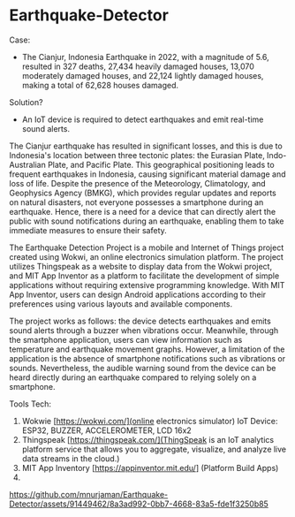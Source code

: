 # Earthquake-Detector 

Case: 
- The Cianjur, Indonesia Earthquake in 2022, with a magnitude of 5.6, resulted in 327 deaths, 27,434 heavily damaged houses, 13,070 moderately damaged houses, and 22,124 lightly damaged houses, making a total of 62,628 houses damaged.

Solution? 
- An IoT device is required to detect earthquakes and emit real-time sound alerts.

The Cianjur earthquake has resulted in significant losses, and this is due to Indonesia's location between three tectonic plates: the Eurasian Plate, Indo-Australian Plate, and Pacific Plate. This geographical positioning leads to frequent earthquakes in Indonesia, causing significant material damage and loss of life. Despite the presence of the Meteorology, Climatology, and Geophysics Agency (BMKG), which provides regular updates and reports on natural disasters, not everyone possesses a smartphone during an earthquake. Hence, there is a need for a device that can directly alert the public with sound notifications during an earthquake, enabling them to take immediate measures to ensure their safety.

The Earthquake Detection Project is a mobile and Internet of Things project created using Wokwi, an online electronics simulation platform. The project utilizes Thingspeak as a website to display data from the Wokwi project, and MIT App Inventor as a platform to facilitate the development of simple applications without requiring extensive programming knowledge. With MIT App Inventor, users can design Android applications according to their preferences using various layouts and available components.

The project works as follows: the device detects earthquakes and emits sound alerts through a buzzer when vibrations occur. Meanwhile, through the smartphone application, users can view information such as temperature and earthquake movement graphs. However, a limitation of the application is the absence of smartphone notifications such as vibrations or sounds. Nevertheless, the audible warning sound from the device can be heard directly during an earthquake compared to relying solely on a smartphone.



Tools Tech: 
1. Wokwie [https://wokwi.com/](online electronics simulator)
   IoT Device: ESP32, BUZZER, ACCELEROMETER, LCD 16x2 
3. Thingspeak [https://thingspeak.com/](ThingSpeak is an IoT analytics platform service that allows you to aggregate, visualize, and analyze live data streams in the cloud.) 
4. MIT App Inventory [https://appinventor.mit.edu/] (Platform Build Apps)
5.
https://github.com/mnurjaman/Earthquake-Detector/assets/91449462/8a3ad992-0bb7-4668-83a5-fde1f3250b85

